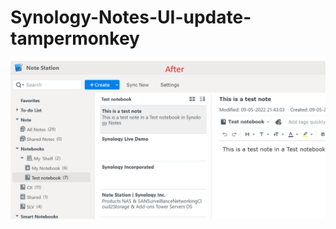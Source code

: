 # Synology-Notes-UI-update-tampermonkey

![New UI](https://raw.githubusercontent.com/justinkelly/Synology-Notes-UI-update-tampermonkey/9a304e9b7cb8e61215d21fda4a8a55676a41656e/2022-05-09%20Notes%20UI%20-%20new.png)
